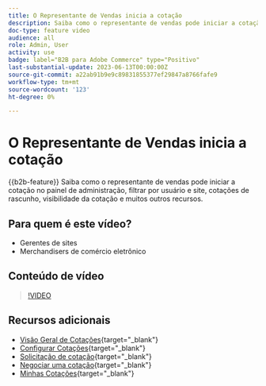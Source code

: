 ```yaml
---
title: O Representante de Vendas inicia a cotação
description: Saiba como o representante de vendas pode iniciar a cotação com o administrador do Adobe Commerce
doc-type: feature video
audience: all
role: Admin, User
activity: use
badge: label="B2B para Adobe Commerce" type="Positivo"
last-substantial-update: 2023-06-13T00:00:00Z
source-git-commit: a22ab91b9e9c89831855377ef29847a8766fafe9
workflow-type: tm+mt
source-wordcount: '123'
ht-degree: 0%

---
```


# O Representante de Vendas inicia a cotação

{{b2b-feature}}
Saiba como o representante de vendas pode iniciar a cotação no painel de administração, filtrar por usuário e site, cotações de rascunho, visibilidade da cotação e muitos outros recursos.

## Para quem é este vídeo?

- Gerentes de sites
- Merchandisers de comércio eletrônico

## Conteúdo de vídeo

>[!VIDEO](https://video.tv.adobe.com/v/3420390?learn=on)

## Recursos adicionais

- [Visão Geral de Cotações](https://experienceleague.adobe.com/docs/commerce-admin/b2b/quotes/quotes.html){target="_blank"}
- [Configurar Cotações](https://experienceleague.adobe.com/docs/commerce-admin/b2b/quotes/configure-quotes.html){target="_blank"}
- [Solicitação de cotação](https://experienceleague.adobe.com/docs/commerce-admin/b2b/quotes/quote-request.html){target="_blank"}
- [Negociar uma cotação](https://experienceleague.adobe.com/docs/commerce-admin/b2b/quotes/quote-price-negotiation.html){target="_blank"}
- [Minhas Cotações](https://experienceleague.adobe.com/docs/commerce-admin/b2b/quotes/account-dashboard-my-quotes.html){target="_blank"}

